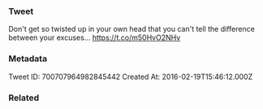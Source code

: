 ### Tweet
Don't get so twisted up in your own head that you can't tell the difference between your excuses… https://t.co/m50HvO2NHv

### Metadata
Tweet ID: 700707964982845442
Created At: 2016-02-19T15:46:12.000Z

### Related

